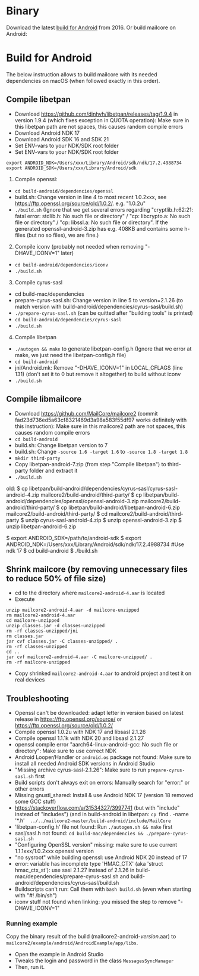 # Binary

Download the latest [build for Android](http://d.etpan.org/mailcore2-deps/mailcore2-android/) from 2016. Or build mailcore on Android:

# Build for Android

The below instruction allows to build mailcore with its needed dependencies on macOS (when followed exactly in this order).

## Compile libetpan
- Download https://github.com/dinhvh/libetpan/releases/tag/1.9.4 in version 1.9.4 (which fixes exception in QUOTA operation): Make sure in this libetpan path are not spaces, this causes random compile errors
- Download Android NDK 17
- Download Android SDK 16 and SDK 21
- Set ENV-vars to your NDK/SDK root folder
- Set ENV-vars to your NDK/SDK root folder
```
export ANDROID_NDK=/Users/xxx/Library/Android/sdk/ndk/17.2.4988734
export ANDROID_SDK=/Users/xxx/Library/Android/sdk
```

1. Compile openssl:
  - `cd build-android/dependencies/openssl`
  - build.sh: Change version in line 4 to most recent 1.0.2xxx, see https://ftp.openssl.org/source/old/1.0.2/. e.g. "1.0.2u"
  - `./build.sh` (Ignore that we get several errors regarding "cryptlib.h:62:21: fatal error: stdlib.h: No such file or directory" / "cp: libcrypto.a: No such file or directory" / "cp: libssl.a: No such file or directory". If the generated openssl-android-3.zip has e.g. 408KB and contains some h-files (but no so files), we are fine.)

2. Compile iconv (probably not needed when removing "-DHAVE_ICONV=1" later)
  - `cd build-android/dependencies/iconv`
  - `./build.sh`

3. Compile cyrus-sasl
  - cd build-mac/dependencies
  - prepare-cyrus-sasl.sh: Change version in line 5 to version=2.1.26 (to match version with build-android/dependencies/cyrus-sasl/build.sh)
  - `./prepare-cyrus-sasl.sh` (can be quitted after "building tools" is printed)
  - `cd build-android/dependencies/cyrus-sasl`
  - `./build.sh`

4. Compile libetpan
  - `./autogen && make` to generate libetpan-config.h (Ignore that we error at make, we just need the libetpan-config.h file)
  - `cd build-android`
  - jni/Android.mk: Remove "-DHAVE_ICONV=1" in LOCAL_CFLAGS (line 131) (don't set it to 0 but remove it altogether) to build without iconv
  - `./build.sh`

## Compile libmailcore
- Download https://github.com/MailCore/mailcore2 (commit fad23d736ed5a63cf8321469d3a98a583f55df97 works definitely with this instruction): Make sure in this mailcore2 path are not spaces, this causes random compile errors
- `cd build-android`
- build.sh: Change libetpan version to 7
- build.sh: Change `-source 1.6 -target 1.6` to `-source 1.8 -target 1.8`
- `mkdir third-party`
- Copy libetpan-android-7.zip (from step "Compile libetpan") to third-party folder and extract it
- `./build.sh`

old:
$ cp libetpan/build-android/dependencies/cyrus-sasl/cyrus-sasl-android-4.zip mailcore2/build-android/third-party/
$ cp libetpan/build-android/dependencies/openssl/openssl-android-3.zip mailcore2/build-android/third-party/
$ cp libetpan/build-android/libetpan-android-6.zip mailcore2/build-android/third-party/
$ cd mailcore2/build-android/third-party
$ unzip cyrus-sasl-android-4.zip
$ unzip openssl-android-3.zip
$ unzip libetpan-android-6.zip

$ export ANDROID_SDK=/path/to/android-sdk
$ export ANDROID_NDK=/Users/xxx/Library/Android/sdk/ndk/17.2.4988734 #Use ndk 17
$ cd build-android
$ ./build.sh

## Shrink mailcore (by removing unnecessary files to reduce 50% of file size)
- cd to the directory where `mailcore2-android-4.aar` is located
- Execute
```
unzip mailcore2-android-4.aar -d mailcore-unzipped
rm mailcore2-android-4.aar
cd mailcore-unzipped
unzip classes.jar -d classes-unzipped
rm -rf classes-unzipped/jni
rm classes.jar
jar cvf classes.jar -C classes-unzipped/ .
rm -rf classes-unzipped
cd ..
jar cvf mailcore2-android-4.aar -C mailcore-unzipped/ .
rm -rf mailcore-unzipped
```
- Copy shrinked `mailcore2-android-4.aar` to android project and test it on real devices

## Troubleshooting
- Openssl can't be downloaded: adapt letter in version based on latest release in https://ftp.openssl.org/source/ or https://ftp.openssl.org/source/old/1.0.2/
- Compile openssl 1.0.2u with NDK 17 and libsasl 2.1.26
- Compile openssl 1.1.1k with NDK 20 and libsasl 2.1.27
- openssl compile error "aarch64-linux-android-gcc: No such file or directory": Make sure to use correct NDK
- Android Looper/Handler or `android.os` package not found: Make sure to install all needed Android SDK versions in Android Studio
- "Missing archive cyrus-sasl-2.1.26": Make sure to run `prepare-cyrus-sasl.sh` first
- Build scripts don't always exit on errors: Manually search for "error:" or other errors
- Missing gnustl_shared: Install & use Android NDK 17 (version 18 removed some GCC stuff)
- https://stackoverflow.com/a/31534327/3997741 (but with "include" instead of "includes") (and in build-android in libetpan: `cp `find . -name '*.h'`  ../../mailcore2-master/build-android/include/MailCore`
- 'libetpan-config.h' file not found: Run `./autogen.sh && make` first
- sasl/sasl.h not found: `cd build-mac/dependencies && ./prepare-cyrus-sasl.sh`
- "Configuring OpenSSL version" missing: make sure to use current 1.1.1xxx/1.0.2xxx openssl version
- "no sysroot" while building openssl: use Android NDK 20 instead of 17
- error: variable has incomplete type 'HMAC_CTX' (aka 'struct hmac_ctx_st'): use sasl 2.1.27 instead of 2.1.26 in build-mac/dependencies/prepare-cyrus-sasl.sh and build-android/dependencies/cyrus-sasl/build.sh
- Buildscripts can't run: Call them with `bash build.sh` (even when starting with "#! /bin/sh")
- iconv stuff not found when linking: you missed the step to remove "-DHAVE_ICONV=1"

### Running example ###

Copy the binary result of the build (mailcore2-android-*version*.aar) to `mailcore2/example/android/AndroidExample/app/libs`.

- Open the example in Android Studio
- Tweaks the login and password in the class `MessagesSyncManager`
- Then, run it.
